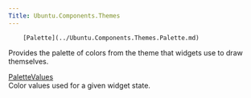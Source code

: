 ```yaml
---
Title: Ubuntu.Components.Themes
---
```

        [Palette](../Ubuntu.Components.Themes.Palette.md)  
Provides the palette of colors from the theme that widgets use to draw themselves.

[PaletteValues](../Ubuntu.Components.Themes.PaletteValues.md)  
Color values used for a given widget state.

